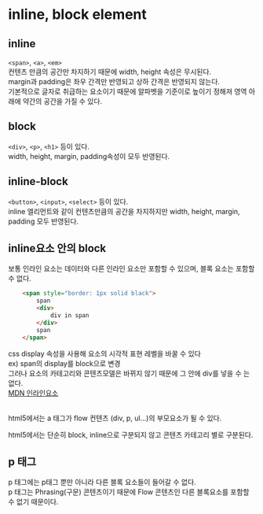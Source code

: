 # inline, block element

## inline
`<span>`, `<a>`, `<em>`<br>
컨텐츠 만큼의 공간만 차지하기 때문에  width, height 속성은 무시된다.<br>
margin과 padding은 좌우 간격만 반영되고 상하 간격은 반영되지 않는다.<br>
기본적으로 글자로 취급하는 요소이기 때문에 알파벳을 기준이로 높이기 정해져 영역 아래에 약간의 공간을 가질 수 있다.

## block
`<div>`, `<p>`, `<h1>` 등이 있다.<br>
width, height, margin, padding속성이 모두 반영된다.

## inline-block
`<button>`, `<input>`, `<select>` 등이 있다.<br>
inline 엘리먼트와 같이 컨텐츠만큼의 공간을 차지하지만 width, height, margin, padding 모두 반영된다.

## inline요소 안의 block
보통 인라인 요소는 데이터와 다른 인라인 요소만 포함할 수 있으며, 블록 요소는 포함할 수 없다.<br>

```html
    <span style="border: 1px solid black">
        span
        <div>
            div in span
        </div>
        span
    </span>
```
css display 속성을 사용해 요소의 시각적 표현 레벨을 바꿀 수 있다<br>
ex) span의 display를 block으로 변경<br>
그러나 요소의 카테고리와 콘텐츠모델은 바뀌지 않기 때문에 그 안에 div를 넣을 수 는 없다.<br>
[MDN 인라인요소](https://developer.mozilla.org/ko/docs/Web/HTML/Inline_elements)<br><br>

html5에서는 a 태그가 flow 컨텐츠 (div, p, ul...)의 부모요소가 될 수 있다.<br>

html5에서는 단순히 block, inline으로 구분되지 않고 콘텐츠 카테고리 별로 구분된다.

## p 태그
p 태그에는 p태그 뿐만 아니라 다른 블록 요소들이 들어갈 수 없다.<br>
p 태그는 Phrasing(구문) 콘텐츠이기 때문에 Flow 콘텐츠인 다른 블록요소를 포함할 수 없기 때문이다.